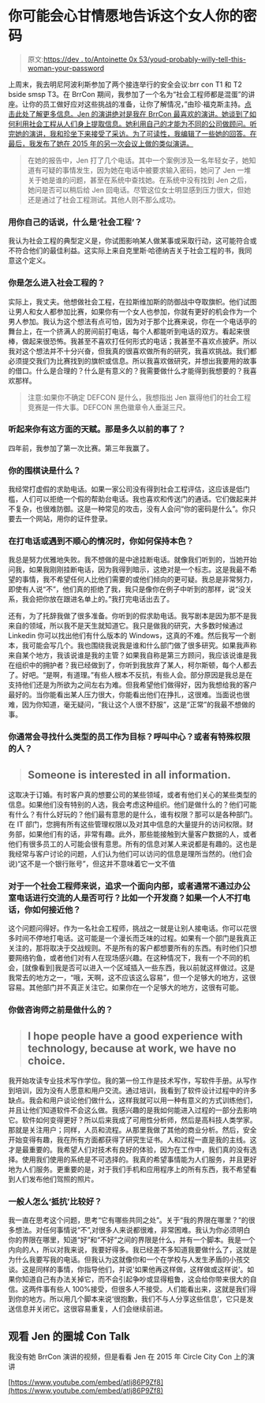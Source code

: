 # 你可能会心甘情愿地告诉这个女人你的密码

> 原文:[https://dev . to/Antoinette 0x 53/youd-probably-willy-tell-this-woman-your-password](https://dev.to/antoinette0x53/youd-probably-willingly-tell-this-woman-your-password)

上周末，我去明尼阿波利斯参加了两个接连举行的安全会议:brr con T1 和 T2 bside smsp T3。在 BrrCon 期间，我参加了一个名为“社会工程师都是混蛋”的讲座。让你的员工做好应对这些挑战的准备，让你了解情况，”由珍·福克斯主持。[点击此处了解更多信息。Jen 的演讲绝对是我在 BrrCon 最喜欢的演讲。她谈到了如何利用社会工程从人们身上提取信息。她利用自己的才能为不同的公司做顾问。听完她的演讲，我和珍坐下来接受了采访。为了可读性，我编辑了一些她的回答。在最后，我发布了她在 2015 年的另一次会议上做的类似演讲。](http://brrcon.com/social-engineers-are-jerks/)

> 在她的报告中，Jen 打了几个电话。其中一个案例涉及一名年轻女子，她知道有可疑的事情发生，因为她在电话中被要求输入密码，她问了 Jen 一堆关于她是谁的问题，甚至在系统中查找她。在系统中没有找到 Jen 之后，她问是否可以稍后给 Jen 回电话。尽管这位女士明显感到压力很大，但她还是通过了社会工程测试。其他人则不那么成功。

### [](#in-your-own-words-what-is-social-engineering)用你自己的话说，什么是‘社会工程’？

我认为社会工程的典型定义是，你试图影响某人做某事或采取行动，这可能符合或不符合他们的最佳利益。这实际上来自克里斯·哈德纳吉关于社会工程的书，我同意这个定义。

### [](#how-did-you-get-into-social-engineering)你是怎么进入社会工程的？

实际上，我丈夫。他想做社会工程，在拉斯维加斯的防御战中夺取旗帜。他们试图让男人和女人都参加比赛，如果你有一个女人也参加，你就有更好的机会作为一个男人参加。我认为这个想法有点可怕，因为对于那个比赛来说，你在一个电话亭的舞台上，在一个挤满人的房间前打电话，每个人都能听到电话的双方。看起来很棒，做起来很恐怖。我甚至不喜欢打任何形式的电话；我甚至不喜欢点披萨。所以我对这个想法并不十分兴奋，但我真的很喜欢做所有的研究，我喜欢挑战。我们都必须提交我们为比赛找到的旗帜或信息。所以我喜欢做研究，并想出我要用的故事的借口。什么是合理的？什么是有意义的？我需要做什么才能得到我想要的？我喜欢那样。

> 注意:如果你不确定 DEFCON 是什么，我想指出 Jen 赢得他们的社会工程竞赛是一件大事。DEFCON 黑色徽章令人垂涎三尺。

### 听起来你有这方面的天赋。那是多久以前的事了？

四年前，我参加了第一次比赛。第三年我赢了。

### [](#whats-your-go-to-tactic)你的围棋诀是什么？

我经常打虚假的求助电话。如果一家公司没有得到社会工程评估，这应该是低门槛，人们可以拒绝一个假的帮助台电话。我也喜欢和传送门的通话。它们做起来并不复杂，也很难防御。这是一种常见的攻击，没有人会问“你的密码是什么”。你只要去一个网站，用你的证件登录。

### 在打电话或遇到不顺心的情况时，你如何保持本色？

我总是努力优雅地失败。我不想做的是中途挂断电话。就像我们听到的，当她开始问我，如果我刚刚挂断电话，因为我得到暗示，这绝对是一个标志。这是我最不希望的事情，我不希望任何人比他们需要的或他们倾向的更可疑。我总是非常努力，即使有人说“不”，他们真的拒绝了我，我只是像你在例子中听到的那样，说“没关系，我会把你放在跟进名单上的。”我打完电话出去了。

还有，为了托辞我做了很多准备。你听到的假求助电话。我写剧本是因为那不是我来自的领域，所以我不是天生就知道它。我只是做我的研究，大多数时候通过 Linkedin 你可以找出他们有什么版本的 Windows，这真的不难。然后我写一个剧本，我可能会写几个。我也围绕我说我是谁和什么部门做了很多研究。如果我声称来自某个地方，我该说谁是我的主管？如果我自称是第三方顾问，我应该说谁是我在组织中的拥护者？我已经做到了，你听到我放弃了某人，柯尔斯顿，每个人都去了。好吧。“是啊，有道理。”有些人根本不反抗，有些人会。部分原因是我总是在支持他们还是为所欲为之间左右为难。但我希望他们做得好，因为我想给我的客户最好的。当你能看出某人压力很大，你能看出他们在挣扎，这很难。当面说也很难，因为你知道，毫无疑问，“我让这个人很不舒服”，这是“正常”的我最不想做的事。

### [](#what-type-of-employees-do-you-usually-seek-as-targets-call-centers-or-people-with-a-specific-access)你通常会寻找什么类型的员工作为目标？呼叫中心？或者有特殊权限的人？

> ## Someone is interested in all information.

这取决于订婚。有时客户真的想要公司的某些领域，或者有他们关心的某些类型的信息。如果他们没有特别的人选，我会考虑这种组织。他们是做什么的？他们可能有什么？有什么好玩的？他们最有意思的是什么，谁有权限？那可以是各种部门。在 IT 部门，您拥有所有这些管理权限以及对其中信息的大量提升的访问权限。财务部，如果他们有的话，非常有趣。此外，那些能接触到大量客户数据的人，或者他们有很多员工的人可能会很有意思。所有的信息对某人来说都是有趣的。这也是我经常与客户讨论的问题，人们认为他们可以访问的信息是理所当然的。(他们会说)“这不是一个银行账号”，但这并不意味着它一文不值

### 对于一个社会工程师来说，追求一个面向内部，或者通常不通过办公室电话进行交流的人是否可行？比如一个开发商？如果一个人不打电话，你如何接近他？

这个问题问得好。作为一名社会工程师，挑战之一就是让别人接电话。你可以花很多时间不停地打电话。这可能是一个漫长而乏味的过程。如果有一个部门是我真正关注的，那将取决于交战规则。不是所有的客户都想要所有的东西。有时他们只想要网络钓鱼，或者他们对有人在现场感兴趣。在这种情况下，我有一个不同的机会，[就像看到]我是否可以进入一个区域插入一些东西，我以前就这样做过。这是我常去的地方之一，“哦，天啊，这不应该这么容易”，但一个足够大的地方，这很容易。其他部门并不真正关注它。如果你在一个足够大的地方，这很有可能。

### [](#what-did-you-do-before-you-became-a-consultant)你做咨询师之前是做什么的？

> ## I hope people have a good experience with technology, because at work, we have no choice.

我开始攻读专业技术写作学位。我的第一份工作是技术写作，写软件手册。从写作到培训，因为没有人愿意和用户交流。通过培训，我看到了软件设计过程中的许多缺点。我会和用户谈论他们做什么，这样我就可以用一种有意义的方式训练他们，并且让他们知道软件不会这么做。我感兴趣的是我如何能进入过程的一部分去影响它。软件如何变得更好？所以后来我成了可用性分析师，然后是高科技人类学家。那就是关注用户；同样，人员和流程。从那里我做了其他的商业分析。然后，安全开始变得有趣，我在所有方面都获得了研究生证书。人和过程一直是我的主线。这才是最重要的。我希望人们对技术有良好的体验，因为在工作中，我们真的没有选择。使用我们使用的系统是不可选择的。我真的希望事情能为人们服务，并且更好地为人们服务。更重要的是，对于我们手机和应用程序上的所有东西，我不希望看到人们发布他们驾照的照片。

### [](#how-can-the-average-person-resist-better)一般人怎么‘抵抗’比较好？

我一直在思考这个问题，思考“它有哪些共同之处”。关于“我的界限在哪里？”的很多想法。对任何事情说“不”,对很多人来说都很难，非常困难。我认为你必须明白你的界限在哪里，知道“好”和“不好”之间的界限是什么，并有一个脚本。我是一个内向的人，所以对我来说，我要好得多。我已经差不多知道我要做什么了，这就是为什么我要写我的电话。但我认为这就像你和一个在学校与人发生矛盾的小孩交谈。这是同样的事情，你指导他们，并说'如果他再这样做，这样做或这样说'。如果你知道自己有办法关掉它，而不会引起争吵或显得粗鲁，这会给你带来很大的自信。这两件事有些人 100%接受，但很多人不接受。人们能看出来，这就是我们得到你的地方。所以用几个脚本来说‘很抱歉，我们不与人分享这些信息’，它只是发送信息并关闭它。这很容易重复，人们会继续前进。

## [](#watch-jens-circle-city-con-talk)观看 Jen 的圈城 Con Talk

我没有她 BrrCon 演讲的视频，但是看看 Jen 在 2015 年 Circle City Con 上的演讲

[https://www.youtube.com/embed/atlj86P9Zf8](https://www.youtube.com/embed/atlj86P9Zf8)